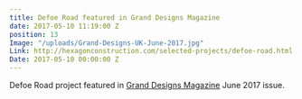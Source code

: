 ```yaml
---
title: Defoe Road featured in Grand Designs Magazine
date: 2017-05-10 11:19:00 Z
position: 13
Image: "/uploads/Grand-Designs-UK-June-2017.jpg"
Link: http://hexagonconstruction.com/selected-projects/defoe-road.html
Date: 2017-05-10 00:00:00 Z
---
```


Defoe Road project featured in [Grand Designs Magazine](http:///www.hexagonconstruction.com/uploads/058_GDS_0617.pdf) June 2017 issue.